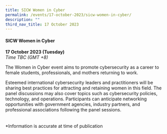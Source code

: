 ```yaml
---
title: SICW Women in Cyber
permalink: /events/17-october-2023/sicw-women-in-cyber/
description: ""
third_nav_title: 17 October 2023
---
```

#### **SICW Women in Cyber**

**17 October 2023 (Tuesday)**  
*Time TBC (GMT +8)*

The Women in Cyber event aims to promote cybersecurity as a career to female students, professionals, and mothers returning to work.

Esteemed international cybersecurity leaders and practitioners will be sharing best practices for attracting and retaining women in this field. The panel discussions may also cover topics such as cybersecurity policies, technology, and operations. Participants can anticipate networking opportunities with government agencies, industry partners, and professional associations following the panel sessions.
<br><br><br>
*Information is accurate at time of publication 